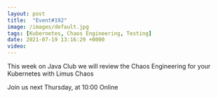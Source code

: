 ```yaml
---
layout: post
title:  "Event#192"
image: /images/default.jpg
tags: [Kubernetes, Chaos Engineering, Testing]
date: 2021-07-19 13:16:29 +0000
video: 
---
```


This week on Java Club we will review the Chaos Engineering for your Kubernetes with Limus Chaos

Join us next Thursday, at 10:00 Online

